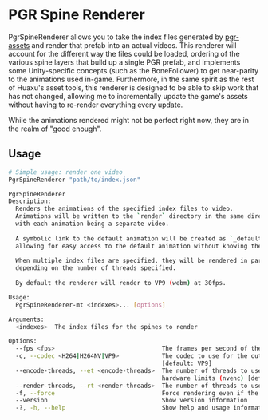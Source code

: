 # PGR Spine Renderer

PgrSpineRenderer allows you to take the index files generated by [pgr-assets](https://github.com/huaxu-app/pgr-assets) and render that prefab into an actual videos.
This renderer will account for the different way the files could be loaded, ordering of the various spine layers that build up a single PGR prefab, and implements
some Unity-specific concepts (such as the BoneFollower) to get near-parity to the animations used in-game.
Furthermore, in the same spirit as the rest of Huaxu's asset tools, this renderer is designed to be able to skip work that has not changed,
allowing me to incrementally update the game's assets without having to re-render everything every update.

While the animations rendered might not be perfect right now, they are in the realm of "good enough".

## Usage

```bash
# Simple usage: render one video
PgrSpineRenderer "path/to/index.json"
```

```bash
PgrSpineRenderer
Description:
  Renders the animations of the specified index files to video.
  Animations will be written to the `render` directory in the same directory as the index file,
  with each animation being a separate video.
  
  A symbolic link to the default animation will be created as `_default.{ext}`,
  allowing for easy access to the default animation without knowing the name.
  
  When multiple index files are specified, they will be rendered in parallel,
  depending on the number of threads specified.
  
  By default the renderer will render to VP9 (webm) at 30fps.

Usage:
  PgrSpineRenderer-mt <indexes>... [options]

Arguments:
  <indexes>  The index files for the spines to render

Options:
  --fps <fps>                              The frames per second of the output video [default: 30]
  -c, --codec <H264|H264NV|VP9>            The codec to use for the output videos. Defaults to 'vp9' 
                                           [default: VP9]
  --encode-threads, --et <encode-threads>  The number of threads to use for encoding. Might be capped by 
                                           hardware limits (nvenc) [default: 1]
  --render-threads, --rt <render-threads>  The number of threads to use for rendering [default: 1]
  -f, --force                              Force rendering even if the index file has not changed
  --version                                Show version information
  -?, -h, --help                           Show help and usage information
```

